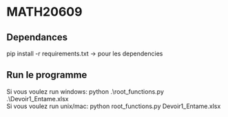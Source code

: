 # MATH20609

## Dependances 
pip install -r requirements.txt -> pour les dependencies
## Run le programme
Si vous voulez run windows: python .\root_functions.py .\Devoir1_Entame.xlsx \
Si vous voulez run unix/mac: python root_functions.py Devoir1_Entame.xlsx